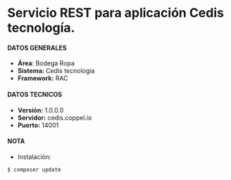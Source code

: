 # Servicio REST para aplicación Cedis tecnología.

#### DATOS GENERALES
- **Área**: Bodega Ropa
- **Sistema:** Cedis tecnología
- **Framework:** RAC

#### DATOS TECNICOS
- **Versión:** 1.0.0.0
- **Servidor:** cedis.coppel.io
- **Puerto:** 14001

#### NOTA
- Instalación:
```
$ composer update
